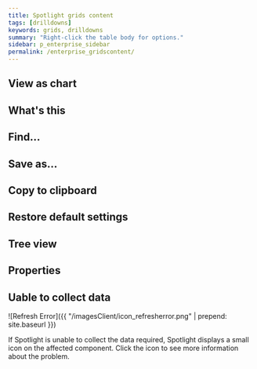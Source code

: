 ```yaml
---
title: Spotlight grids content
tags: [drilldowns]
keywords: grids, drilldowns
summary: "Right-click the table body for options."
sidebar: p_enterprise_sidebar
permalink: /enterprise_gridscontent/
---
```





## View as chart

## What's this

## Find...

## Save as...

## Copy to clipboard

## Restore default settings

## Tree view

## Properties


## Uable to collect data

![Refresh Error]({{ "/imagesClient/icon_refresherror.png" | prepend: site.baseurl }})

If Spotlight is unable to collect the data required, Spotlight displays a small icon on the affected component. Click the icon to see more information about the problem.
